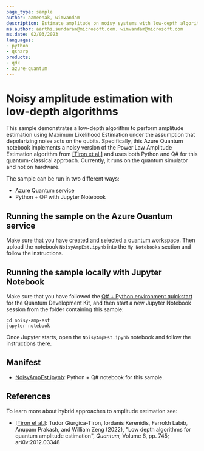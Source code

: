```yaml
---
page_type: sample
author: aameenak, wimvandam
description: Estimate amplitude on noisy systems with low-depth algorithms
ms.author: aarthi.sundaram@microsoft.com. wimvandam@microsoft.com
ms.date: 02/03/2023
languages:
- python
- qsharp
products:
- qdk
- azure-quantum
---
```


# Noisy amplitude estimation with low-depth algorithms

This sample demonstrates a low-depth algorithm to perform amplitude estimation using Maximum Likelihood Estimation under the assumption that depolarizing noise acts on the qubits. Specifically, this Azure Quantum notebook implements a noisy version of the Power Law Amplitude Estimation algorithm from [[Tiron et al.]](https://arxiv.org/abs/2012.03348v1) and uses both Python and Q# for this quantum-classical approach. Currently, it runs on the quantum simulator and not on hardware.

The sample can be run in two different ways:

- Azure Quantum service
- Python + Q# with Jupyter Notebook

## Running the sample on the Azure Quantum service

Make sure that you have [created and selected a quantum workspace](https://docs.microsoft.com/azure/quantum/how-to-create-quantum-workspaces-with-the-azure-portal). Then upload the notebook `NoisyAmpEst.ipynb` into the `My Notebooks` section and follow the instructions.

## Running the sample locally with Jupyter Notebook

Make sure that you have followed the [Q# + Python environment quickstart](https://learn.microsoft.com/en-us/azure/quantum/install-python-qdk?source=recommendations&tabs=tabid-conda) for the Quantum Development Kit, and then start a new Jupyter Notebook session from the folder containing this sample:

```shell
cd noisy-amp-est
jupyter notebook
```

Once Jupyter starts, open the `NoisyAmpEst.ipynb` notebook and follow the instructions there.

## Manifest

- [NoisyAmpEst.ipynb](./NoisyAmpEst.ipynb): Python + Q# notebook for this sample.

## References

To learn more about hybrid approaches to amplitude estimation see:

- [[Tiron et al.]](https://arxiv.org/abs/2012.03348v1): Tudor Giurgica-Tiron, Iordanis Kerenidis, Farrokh Labib, Anupam Prakash, and William Zeng (2022), "Low depth algorithms for quantum amplitude estimation", _Quantum,_ Volume 6, pp. 745;  arXiv:2012.03348
